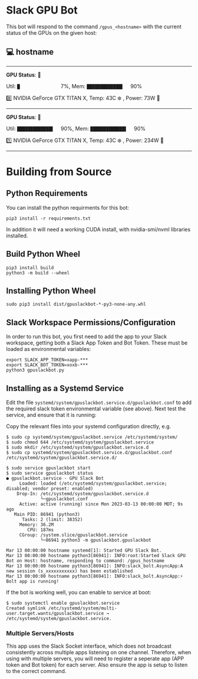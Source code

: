 # Slack GPU Bot
This bot will respond to the command `/gpus_<hostname>` with the current status of the GPUs on the given host:

## :computer: hostname

---------

**GPU Status**: :yawning_face:

Util: `█               ` 7%, Mem: `█████████████▌  ` 90%

:zero: NVIDIA GeForce GTX TITAN X, Temp: 43C :snowflake: , Power: 73W :electric_plug:

---------

**GPU Status**: :hot_face:

Util: `█████████████▌  ` 90%, Mem: `█████████████▌  ` 90%

:one: NVIDIA GeForce GTX TITAN X, Temp: 43C :snowflake: , Power: 234W :electric_plug:

---------

# Building from Source

## Python Requirements
You can install the python requirments for this bot:
```
pip3 install -r requirements.txt
```

In addition it will need a working CUDA install, with nvidia-smi/nvml libraries installed.

## Build Python Wheel

```
pip3 install build
python3 -m build --wheel
```

## Installing Python Wheel

```
sudo pip3 install dist/gpuslackbot-*-py3-none-any.whl
```

## Slack Workspace Permissions/Configuration
In order to run this bot, you first need to add the app to your Slack workspace, getting both a Slack App Token and Bot Token. These must be loaded as environmental variables:

```
export SLACK_APP_TOKEN=xapp-***
export SLACK_BOT_TOKEN=xoxb-***
python3 gpuslackbot.py
```

## Installing as a Systemd Service
Edit the file `systemd/system/gpuslackbot.service.d/gpuslackbot.conf` to add the required slack token environmental variable (see above). Next test the service, and ensure that it is running:

Copy the relevant files into your systemd configuration directly, e.g.

```
$ sudo cp systemd/system/gpuslackbot.service /etc/systemd/system/
$ sudo chmod 644 /etc/systemd/system/gpuslackbot.service
$ sudo mkdir /etc/systemd/system/gpuslackbot.service.d
$ sudo cp systemd/system/gpuslackbot.service.d/gpuslackbot.conf /etc/systemd/system/gpuslackbot.service.d/
```


```
$ sudo service gpuslackbot start
$ sudo service gpuslackbot status
● gpuslackbot.service - GPU Slack Bot
     Loaded: loaded (/etc/systemd/system/gpuslackbot.service; disabled; vendor preset: enabled)
    Drop-In: /etc/systemd/system/gpuslackbot.service.d
             └─gpuslackbot.conf
     Active: active (running) since Mon 2023-03-13 00:00:00 MDT; 9s ago
   Main PID: 86941 (python3)
      Tasks: 2 (limit: 38352)
     Memory: 36.2M
        CPU: 187ms
     CGroup: /system.slice/gpuslackbot.service
             └─86941 python3 -m gpuslackbot.gpuslackbot

Mar 13 00:00:00 hostname systemd[1]: Started GPU Slack Bot.
Mar 13 00:00:00 hostname python3[86941]: INFO:root:Started Slack GPU Bot on Host: hostname, responding to command: /gpus_hostname
Mar 13 00:00:00 hostname python3[86941]: INFO:slack_bolt.AsyncApp:A new session (s_xxxxxxxxxxx) has been established
Mar 13 00:00:00 hostname python3[86941]: INFO:slack_bolt.AsyncApp:⚡️ Bolt app is running!
```

If the bot is working well, you can enable to service at boot:
```
$ sudo systemctl enable gpuslackbot.service 
Created symlink /etc/systemd/system/multi-user.target.wants/gpuslackbot.service → /etc/systemd/system/gpuslackbot.service.
```

### Multiple Servers/Hosts
This app uses the Slack Socket interface, which does not broadcast consistently across multiple apps listening on one channel. Therefore, when using with multiple servers, you will need to register a seperate app (APP token and Bot token) for each server. Also ensure the app is setup to listen to the correct command.

